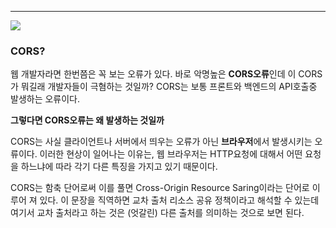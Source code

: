 
---

![](https://i.imgur.com/PsprM4l.png)

### CORS?

웹 개발자라면 한번쯤은 꼭 보는 오류가 있다. 바로 악명높은 **CORS오류**인데 이 CORS가 뭐길래 개발자들이 극혐하는 것일까? CORS는 보통 프론트와 백엔드의 API호출중 발생하는 오류이다.

**그렇다면 CORS오류는 왜 발생하는 것일까**

CORS는 사실 클라이언트나 서버에서 띄우는 오류가 아닌 **브라우저**에서 발생시키는 오류이다.
이러한 현상이 일어나는 이유는, 웹 브라우저는 HTTP요청에 대해서 어떤 요청을 하느냐에 따라 각기 다른 특징을 가지고 있기 때문이다. 

CORS는 함축 단어로써 이를 풀면 Cross-Origin Resource Saring이라는 단어로 이루어 져 있다. 이 문장을 직역하면 교차 출처 리소스 공유 정책이라고 해석할 수 있는데 여기서 교차 출처라고 하는 것은 (엇갈린) 다른 출처를 의미하는 것으로 보면 된다.

